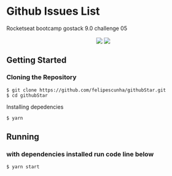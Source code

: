 # Github Issues List
Rocketseat bootcamp gostack 9.0 challenge 05

<p align="center">
  <img align="center" src="https://user-images.githubusercontent.com/24916872/73551161-ab335180-4424-11ea-997b-474e240f8552.png">
  <img align="center" src="https://user-images.githubusercontent.com/24916872/73551002-598ac700-4424-11ea-998e-66d49d0313aa.png">
  </p>


## Getting Started
### Cloning the Repository

```
$ git clone https://github.com/felipescunha/githubStar.git
$ cd githubStar
```
Installing depedencies

```
$ yarn
```

## Running
###  with dependencies installed run code line below
```
$ yarn start
```
